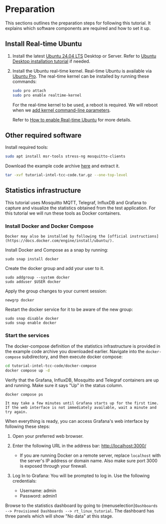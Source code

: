 # Preparation

This sections outlines the preparation steps for following this tutorial.
It explains which software components are required and how to set it up.

## Install Real-time Ubuntu

1. Install the latest [Ubuntu 24.04 LTS](https://releases.ubuntu.com/noble/) Desktop or Server.
   Refer to [Ubuntu Desktop installation tutorial](https://ubuntu.com/tutorials/install-ubuntu-desktop#1-overview) if needed.

2. Install the Ubuntu real-time kernel.
   Real-time Ubuntu is available via [Ubuntu Pro](https://ubuntu.com/pro/dashboard).
   The real-time kernel can be installed by running these commands:

   ```bash
   sudo pro attach
   sudo pro enable realtime-kernel
   ```

   For the real-time kernel to be used, a reboot is required.
   We will reboot when we [add kernel command-line parameters](kernel-parameters).

   Refer to [How to enable Real-time Ubuntu](https://canonical-ubuntu-pro-client.readthedocs-hosted.com/en/latest/howtoguides/enable_realtime_kernel/) for more details.

## Other required software

Install required tools:
```bash
sudo apt install msr-tools stress-ng mosquitto-clients
```

Download the example code archive [here](tutorial-intel-tcc-code.tar.gz) and extract it.

```bash
tar -xvf tutorial-intel-tcc-code.tar.gz --one-top-level
```

## Statistics infrastructure

This tutorial uses Mosquitto MQTT, Telegraf, InfluxDB and Grafana to capture and visualize the statistics obtained from the test application.
For this tutorial we will run these tools as Docker containers.

### Install Docker and Docker Compose

```{note}
Docker may also be installed by following the [official instructions](https://docs.docker.com/engine/install/ubuntu/).
```

Install Docker and Compose as a snap by running:

```
sudo snap install docker
```

Create the docker group and add your user to it.

```
sudo addgroup --system docker
sudo adduser $USER docker
```

Apply the group changes to your current session:

```
newgrp docker
```

Restart the docker service for it to be aware of the new group:

```
sudo snap disable docker
sudo snap enable docker
```

### Start the services

The docker-compose definition of the statistics infrastructure is provided in the example code archive you downloaded earlier.
Navigate into the `docker-compose` subdirectory, and then execute docker compose:

```bash
cd tutorial-intel-tcc-code/docker-compose
docker compose up -d 
```

Verify that the Grafana, InfluxDB, Mosquitto and Telegraf containers are up and running.
Make sure it says "Up" in the status column.

```
docker compose ps
```

```{note}
It may take a few minutes until Grafana starts up for the first time.
If the web interface is not immediately available, wait a minute and try again.
```

When everything is ready, you can access Grafana's web interface by following these steps:
1. Open your preferred web browser.
1. Enter the following URL in the address bar: [http://localhost:3000/](http://localhost:3000/)
   - If you are running Docker on a remote server, replace `localhost` with the server's IP address or domain name.
     Also make sure port 3000 is exposed through your firewall.

1. Log In to Grafana: You will be prompted to log in. Use the following credentials:
   - Username: admin
   - Password: admin1

Browse to the statistics dashboard by going to {menuselection}`Dashboards --> Provisioned Dashboards --> rt_linux_tutorial`.
The dashboard has three panels which will show "No data" at this stage.
